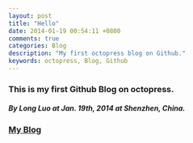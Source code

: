 ```yaml
---
layout: post
title: "Hello"
date: 2014-01-19 00:54:11 +0800
comments: true
categories: Blog
description: "My first octopress blog on Github."
keywords: octopress, Blog, Github
---
```


### This is my first Github Blog on octopress.

##### By Long Luo at Jan. 19th, 2014 at Shenzhen, China.

### [ My Blog ](http://www.imlongluo.com/blog "Blog")


